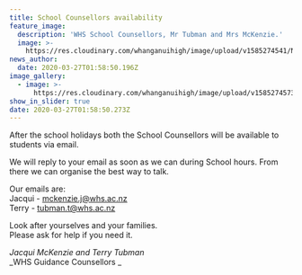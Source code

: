 ```yaml
---
title: School Counsellors availability
feature_image:
  description: 'WHS School Counsellors, Mr Tubman and Mrs McKenzie.'
  image: >-
    https://res.cloudinary.com/whanganuihigh/image/upload/v1585274541/News/School_counsellors.jpg
news_author:
  date: 2020-03-27T01:58:50.196Z
image_gallery:
  - image: >-
      https://res.cloudinary.com/whanganuihigh/image/upload/v1585274573/News/School_counsellors._heart.jpg
show_in_slider: true
date: 2020-03-27T01:58:50.273Z
---
```

After the school holidays both the School Counsellors will be available to students via email. 

We will reply to your email as soon as we can during School hours.  From there we can organise the best way to talk. 

Our emails are:  
Jacqui -  mckenzie.j@whs.ac.nz  
Terry  -   tubman.t@whs.ac.nz

Look after yourselves and your families.  
Please ask for help if you need it.

_Jacqui McKenzie and Terry Tubman_  
_WHS Guidance Counsellors_

